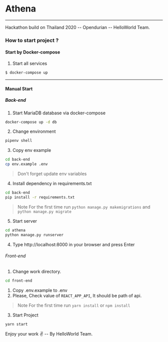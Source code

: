 # Athena
---
Hackathon build on Thailand 2020 -- Opendurian -- HelloWorld Team.

### How to start project ?

#### Start by Docker-compose
1. Start all services
```bash
$ docker-compose up
```

------
#### Manual Start
##### Back-end

1. Start MariaDB database via docker-compose
```bash
docker-compose up -d db
```

2. Change environment
```bash
pipenv shell
```
3. Copy env example
```bash
cd back-end
cp env.example .env
```
> Don't forget update env variables

4. Install dependency in requirements.txt
```bash
cd back-end
pip install -r requirements.txt
```

> Note
  For the first time run `python manage.py makemigrations` and `python manage.py migrate`

5. Start server
```bash
cd athena
python manage.py runserver
```

4. Type http://localhost:8000 in your browser and press Enter


###### Front-end

1. Change work directory.
```bash
cd front-end
```

1. Copy .env.example to .env
2. Please, Check value of `REACT_APP_API`, It should be path of api.

> Note
  For the first time run `yarn install` or `npm install`

3. Start Project
```bash
yarn start
```

Enjoy your work ✌ -- By HelloWorld Team.
